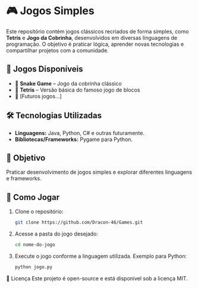 # 🎮 Jogos Simples

Este repositório contém jogos clássicos recriados de forma simples, como **Tetris** e **Jogo da Cobrinha**, desenvolvidos em diversas linguagens de programação. O objetivo é praticar lógica, aprender novas tecnologias e compartilhar projetos com a comunidade.  

## 🚀 Jogos Disponíveis  
- 🐍 **Snake Game** – Jogo da cobrinha clássico  
- 🧱 **Tetris** – Versão básica do famoso jogo de blocos  
- 🎯 [Futuros jogos...]  

## 🛠️ Tecnologias Utilizadas  
- **Linguagens:** Java, Python, C# e outras futuramente.
- **Bibliotecas/Frameworks:** Pygame para Python.

## 📌 Objetivo  
Praticar desenvolvimento de jogos simples e explorar diferentes linguagens e frameworks.  

## 🔧 Como Jogar  
1. Clone o repositório:  
   ```bash
   git clone https://github.com/Dracon-46/Games.git

2. Acesse a pasta do jogo desejado:
   ```bash
   cd nome-do-jogo
4. Execute o jogo conforme a linguagem utilizada. Exemplo para Python:
     ```bash
   python jogo.py

📜 Licença
Este projeto é open-source e está disponível sob a licença MIT.
